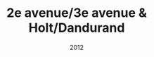 ---
title: 2e avenue/3e avenue & Holt/Dandurand
date: '2012'
type: ruelle_verte
district: 'Rosemont'
fill: [{"lat":45.547486,"lng":-73.581769},{"lat":45.548057,"lng":-73.581442},{"lat":45.547347,"lng":-73.579066},{"lat":45.546783,"lng":-73.579377}]
---
